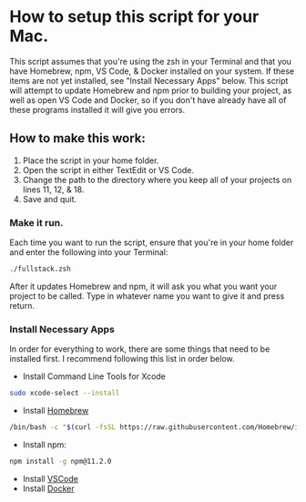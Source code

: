# How to setup this script for your Mac.

This script assumes that you're using the zsh in your Terminal and that you have Homebrew, npm, VS Code, & Docker installed on your system.  If these items are not yet installed, see "Install Necessary Apps" below.  This script will attempt to update Homebrew and npm prior to building your project, as well as open VS Code and Docker, so if you don't have already have all of these programs installed it will give you errors.

## How to make this work:

1. Place the script in your home folder.
2. Open the script in either TextEdit or VS Code.
3. Change the path to the directory where you keep all of your projects on lines 11, 12, & 18.
4. Save and quit.

### Make it run.

Each time you want to run the script, ensure that you're in your home folder and enter the following into your Terminal:

```bash
./fullstack.zsh
```
After it updates Homebrew and npm, it will ask you what you want your project to be called.  Type in whatever name you want to give it and press return.

### Install Necessary Apps

In order for everything to work, there are some things that need to be installed first.  I recommend following this list in order below.

- Install Command Line Tools for Xcode
```bash
sudo xcode-select --install
```
- Install [Homebrew](https://brew.sh)
```bash
/bin/bash -c "$(curl -fsSL https://raw.githubusercontent.com/Homebrew/install/HEAD/install.sh)"
```
- Install npm:
```bash
npm install -g npm@11.2.0
```
- Install [VSCode](https://code.visualstudio.com/download)
- Install [Docker](https://www.docker.com)
